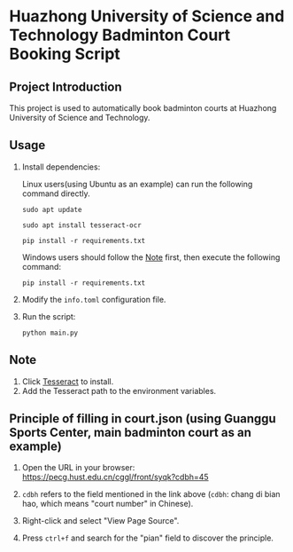 # Huazhong University of Science and Technology Badminton Court Booking Script

## Project Introduction
This project is used to automatically book badminton courts at Huazhong University of Science and Technology.

## Usage
1. Install dependencies:

   Linux users(using Ubuntu as an example) can run the following command directly. 

   ```sudo apt update```

   ```sudo apt install tesseract-ocr```

   ```pip install -r requirements.txt```

   Windows users should follow the [Note](#note) first, then execute the following command:

   ```pip install -r requirements.txt```

2. Modify the ```info.toml``` configuration file.
3. Run the script:

   ```python main.py```

## Note
1. Click  [Tesseract](https://github.com/tesseract-ocr/tesseract/releases/download/5.5.0/tesseract-ocr-w64-setup-5.5.0.20241111.exe) to install.
2. Add the Tesseract path to the environment variables. 

## Principle of filling in court.json (using Guanggu Sports Center, main badminton court as an example)
1. Open the URL in your browser: https://pecg.hust.edu.cn/cggl/front/syqk?cdbh=45

2. `cdbh` refers to the field mentioned in the link above (`cdbh`: chang di bian hao, which means "court number" in Chinese).

3. Right-click and select "View Page Source".

4. Press `ctrl+f` and search for the "pian" field to discover the principle.
